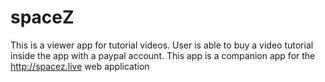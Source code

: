 # spaceZ
This is a viewer app for tutorial videos. User is able to buy a video tutorial inside the app with a paypal account. This app is a companion app for the http://spacez.live web application
